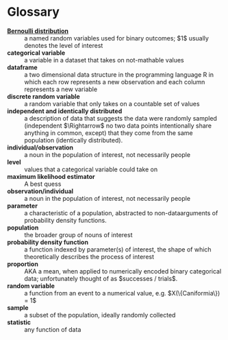 # Glossary

<dl>
  <dt><b><a href="/314/bernoulli/proportions">Bernoulli
  distribution</a></b></dt>
  <dd>a named random variables used for binary outcomes; $1$ usually
    denotes the level of interest</dd>

  <dt><b>categorical variable</b></dt>
  <dd>a variable in a dataset that takes on not-mathable values</dd>

  <dt><b>dataframe</b></dt>
  <dd>a two dimensional data structure in the programming language R
      in which each row represents a new observation and each column
    represents a new variable</dd>

  <dt><b>discrete random variable</b></dt>
  <dd>a random variable that only takes on a countable set of values</dd>
  
  <dt><b>independent and identically distributed</b></dt>
  <dd>a description of data that suggests the data were randomly
      sampled (independent $\Rightarrow$ no two data points
      intentionally share anything in common, except) that they come
    from the same population (identically distributed).</dd>

  <dt><b>individual/observation</b></dt>
  <dd>a noun in the population of interest, not necessarily
    people</dd>

  <dt><b>level</b></dt>
  <dd>values that a categorical variable could take on</dd>
  
  <dt><b>maximum likelihood estimator</b></dt>
  <dd>A best quess</dd>

  <dt><b>observation/individual</b></dt>
  <dd>a noun in the population of interest, not necessarily
  people</dd>

  <dt><b>parameter</b></dt>
  <dd>a characteristic of a population, abstracted to
    non-dataarguments of probability density functions.</dd>

  <dt><b>population</b></dt>
  <dd>the broader group of nouns of interest</dd>

  <dt><b>probability density function</b></dt>
  <dd>a function indexed by parameter(s) of interest, the shape of
      which theoretically describes the process of interest</dd>
    
  <dt><b>proportion</b></dt>
  <dd>AKA a mean, when applied to numerically encoded binary
      categorical data; unfortunately thought of as $successes /
    trials$.</dd>

  <dt><b>random variable</b></dt>
  <dd>a function from an event to a numerical value,
    e.g. $X(\{Caniformia\}) = 1$</dd>

  <dt><b>sample</b></dt>
  <dd>a subset of the population, ideally randomly collected</dd>

  <dt><b>statistic</b></dt>
  <dd>any function of data</dd>
</dl>
